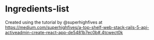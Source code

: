 # Ingredients-list

Created using the tutorial by @superhighfives at https://medium.com/superhighfives/a-top-shelf-web-stack-rails-5-api-activeadmin-create-react-app-de5481b7ec0b#.4tcwect0k



